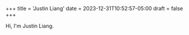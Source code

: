 +++
title = 'Justin Liang'
date = 2023-12-31T10:52:57-05:00
draft = false
+++

Hi, I'm Justin Liang.
